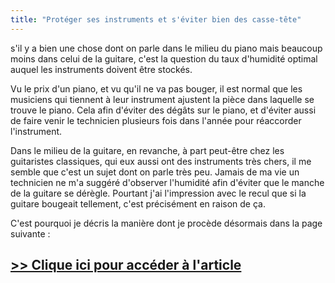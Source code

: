```yaml
---
title: "Protéger ses instruments et s'éviter bien des casse-tête"
---
```


s'il y a bien une chose dont on parle dans le milieu du piano mais beaucoup 
moins dans celui de la guitare, c'est la question du taux d'humidité optimal 
auquel les instruments doivent être stockés.

Vu le prix d'un piano, et vu qu'il ne va pas bouger, il est normal que les 
musiciens qui tiennent à leur instrument ajustent la pièce dans laquelle se 
trouve le piano. Cela afin d'éviter des dégâts sur le piano, et d'éviter aussi 
de faire venir le technicien plusieurs fois dans l'année pour réaccorder 
l'instrument.

Dans le milieu de la guitare, en revanche, à part peut-être chez les 
guitaristes classiques, qui eux aussi ont des instruments très chers, il me 
semble que c'est un sujet dont on parle très peu. Jamais de ma vie un 
technicien ne m'a suggéré d'observer l'humidité afin d'éviter que le manche de 
la guitare se dérègle. Pourtant j'ai l'impression avec le recul que si la 
guitare bougeait tellement, c'est précisément en raison de ça.

C'est pourquoi je décris la manière dont je procède désormais dans la page 
suivante :

## [>> Clique ici pour accéder à l'article][article]

[article]:https://www.secretsdemusiciens.com/degats-materiels-instruments/
